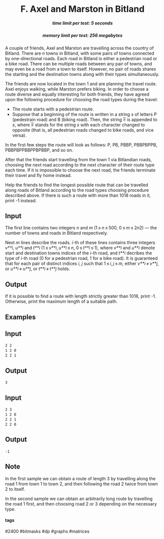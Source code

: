 <h1 style='text-align: center;'> F. Axel and Marston in Bitland</h1>

<h5 style='text-align: center;'>time limit per test: 5 seconds</h5>
<h5 style='text-align: center;'>memory limit per test: 256 megabytes</h5>

A couple of friends, Axel and Marston are travelling across the country of Bitland. There are *n* towns in Bitland, with some pairs of towns connected by one-directional roads. Each road in Bitland is either a pedestrian road or a bike road. There can be multiple roads between any pair of towns, and may even be a road from a town to itself. However, no pair of roads shares the starting and the destination towns along with their types simultaneously.

The friends are now located in the town 1 and are planning the travel route. Axel enjoys walking, while Marston prefers biking. In order to choose a route diverse and equally interesting for both friends, they have agreed upon the following procedure for choosing the road types during the travel:

* The route starts with a pedestrian route.
* Suppose that a beginning of the route is written in a string *s* of letters P (pedestrain road) and B (biking road). Then, the string ![](images/0c47731f8ef5064b94fbe8facf6404dbd51c3c7e.png) is appended to *s*, where ![](images/0c47731f8ef5064b94fbe8facf6404dbd51c3c7e.png) stands for the string *s* with each character changed to opposite (that is, all pedestrian roads changed to bike roads, and vice versa).

In the first few steps the route will look as follows: P, PB, PBBP, PBBPBPPB, PBBPBPPBBPPBPBBP, and so on.

After that the friends start travelling from the town 1 via Bitlandian roads, choosing the next road according to the next character of their route type each time. If it is impossible to choose the next road, the friends terminate their travel and fly home instead.

Help the friends to find the longest possible route that can be travelled along roads of Bitland according to the road types choosing procedure described above. If there is such a route with more than 1018 roads in it, print -1 instead.

## Input

The first line contains two integers *n* and *m* (1 ≤ *n* ≤ 500, 0 ≤ *m* ≤ 2*n*2) — the number of towns and roads in Bitland respectively.

Next *m* lines describe the roads. *i*-th of these lines contains three integers *v**i*, *u**i* and *t**i* (1 ≤ *v**i*, *u**i* ≤ *n*, 0 ≤ *t**i* ≤ 1), where *v**i* and *u**i* denote start and destination towns indices of the *i*-th road, and *t**i* decribes the type of *i*-th road (0 for a pedestrian road, 1 for a bike road). It is guaranteed that for each pair of distinct indices *i*, *j* such that 1 ≤ *i*, *j* ≤ *m*, either *v**i* ≠ *v**j*, or *u**i* ≠ *u**j*, or *t**i* ≠ *t**j* holds.

## Output

If it is possible to find a route with length strictly greater than 1018, print -1. Otherwise, print the maximum length of a suitable path.

## Examples

## Input


```
2 2  
1 2 0  
2 2 1  

```
## Output


```
3  

```
## Input


```
2 3  
1 2 0  
2 2 1  
2 2 0  

```
## Output


```
-1  

```
## Note

In the first sample we can obtain a route of length 3 by travelling along the road 1 from town 1 to town 2, and then following the road 2 twice from town 2 to itself.

In the second sample we can obtain an arbitrarily long route by travelling the road 1 first, and then choosing road 2 or 3 depending on the necessary type.



#### tags 

#2400 #bitmasks #dp #graphs #matrices 